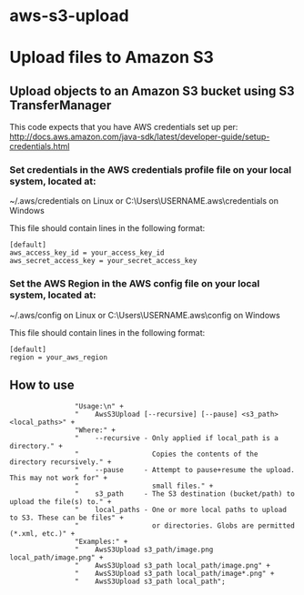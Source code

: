 # aws-s3-upload
# Upload files to Amazon S3


## Upload objects to an Amazon S3 bucket using S3 TransferManager
 
This code expects that you have AWS credentials set up per:
http://docs.aws.amazon.com/java-sdk/latest/developer-guide/setup-credentials.html

### Set credentials in the AWS credentials profile file on your local system, located at:
~/.aws/credentials on Linux or C:\Users\USERNAME\.aws\credentials on Windows

This file should contain lines in the following format:
```
[default]
aws_access_key_id = your_access_key_id
aws_secret_access_key = your_secret_access_key
```

### Set the AWS Region in the AWS config file on your local system, located at:

~/.aws/config on Linux or C:\Users\USERNAME\.aws\config on Windows

This file should contain lines in the following format:
```
[default]
region = your_aws_region
```


## How to use

```
                "Usage:\n" +
                "    AwsS3Upload [--recursive] [--pause] <s3_path> <local_paths>" +
                "Where:" +
                "    --recursive - Only applied if local_path is a directory." +
                "                  Copies the contents of the directory recursively." +
                "    --pause     - Attempt to pause+resume the upload. This may not work for" +
                "                  small files." +
                "    s3_path     - The S3 destination (bucket/path) to upload the file(s) to." +
                "    local_paths - One or more local paths to upload to S3. These can be files" +
                "                  or directories. Globs are permitted (*.xml, etc.)" +
                "Examples:" +
                "    AwsS3Upload s3_path/image.png local_path/image.png" +
                "    AwsS3Upload s3_path local_path/image.png" +
                "    AwsS3Upload s3_path local_path/image*.png" +
                "    AwsS3Upload s3_path local_path";
                
```
